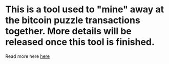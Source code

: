 # This is a tool used to "mine" away at the bitcoin puzzle transactions together. More details will be released once this tool is finished.
Read more here [here](https://bitcoin-puzzle.com)